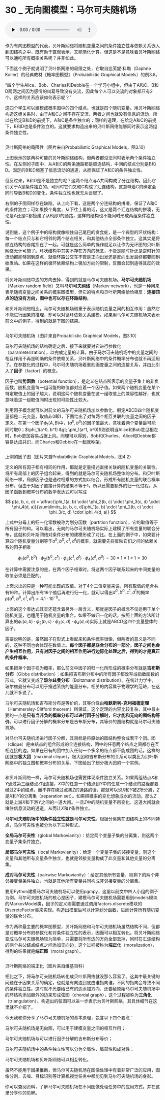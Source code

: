 # 30 _ 无向图模型：马尔可夫随机场

<audio id="audio" title="30 | 无向图模型：马尔可夫随机场" controls="" preload="none"><source id="mp3" src="https://static001.geekbang.org/resource/audio/f0/be/f09593005e158b38ba2a3983f0a07abe.mp3"></audio>

作为有向图模型的代表，贝叶斯网络将随机变量之间的条件独立性与依赖关系嵌入到图结构之中，既有助于直观表示，又能简化计算。但这是不是意味着贝叶斯网络可以通吃所有概率关系呢？并非如此。

下面这个例子就说明了贝叶斯网络的局限之处，它取自达芙妮·科勒（Daphne Koller）的经典教材《概率图模型》（Probabilistic Graphical Models）的例3.8。

“四个学生Alice、Bob、Charles和Debbie在一个学习小组中，但由于A和C、B和D两两之间因为感情的纠葛导致没有交流，因此每个人可以交流的对象都只有2个。这样的关系应该如何表示呢？”

这四个学生可以建模成概率图中的四个结点，也就是四个随机变量。用贝叶斯网络构造这组关系时，由于A和C之间不存在交流，两者之间也就没有信息的流动，所以在给定B和D的前提下，A和C是条件独立的；同样的道理，在给定A和C的前提下，B和D也是条件独立的。这就要求构造出来的贝叶斯网络能够同时表示这两组条件独立性。

<img src="https://static001.geekbang.org/resource/image/df/ee/df851b84879214d57c0f0e654e7c89ee.png" alt="" />

贝叶斯网络的局限性（图片来自Probabilistic Graphical Models，图3.10）

上图表示的是两种可能的贝叶斯网络结构，但两者都没法同时表示两个条件独立性。在左侧的子图中，从A到C的两条通路都是顺连结构，中间的结点分别是B和D。固定的B和D堵塞了信息流动的通道，从而保证了A和C的条件独立性。

但反过来，B和D是不是独立的呢？这两个结点与A共同构成了分连结构，因此它们关于A是条件独立的。可同时它们又和C构成了汇连结构，这意味着C的确定会同时导致B和D的变化，条件独立性也就无从谈起了。

右侧的子图同样存在缺陷。从上向下看，这是两个分连结构的拼凑，保证了A和C的条件独立；可如果换个角度，从下往上看的话，这又是两个汇连结构的拼凑，无论是A还是C都搭建了从B到D的通路，这样的结构也不能同时形成两组条件独立性。

说到底，这个例子中的结构就像咬住自己尾巴的贪食蛇，是一个典型的环状结构：每一个结点只与和它相邻的两个结点相关，和其他结点全部条件独立。这其实是将顺连结构的首尾扣在了一起，可就是这么简单的操作就足以让作为无环图的贝叶斯网络无计可施了。环状结构中其实不存在方向的概念，不管是顺时针还是逆时针的流动都能够回到原点，就像环路公交车不管是正向出发还是反向出发最终都要回到始发站。如果在这样的循环依赖结构上强加方向的限制，反而会起到适得其反的效果。

将贝叶斯网络中边的方向去掉，得到的就是马尔可夫随机场。**马尔可夫随机场**（Markov random field）又叫**马尔可夫网络**（Markov network），也是一种用来表示随机变量之间关系的概率图模型，但它的特点和贝叶斯网络恰恰相反：**连接顶点的边没有方向，图中也可以存在环路结构**。

和贝叶斯网络相比，马尔可夫随机场侧重于表示随机变量之间的相互作用：虽然它不能进行因果的推理，却可以对循环依赖关系建模。如果用马尔可夫随机场来表示前文中的例子，得到的就是下图的结果。

<img src="https://static001.geekbang.org/resource/image/4f/f8/4f6d3751b538cfffc4757863d91963f8.png" alt="" />

马尔可夫随机场（图片来自Probabilistic Graphical Models，图3.10）

马尔可夫随机场的结构确定之后，接下来就要对它进行参数化（parameterization），以完成定量的计算。由于马尔可夫随机场中的变量之间的相互作用不再是明确的条件依赖关系，贝叶斯网络中的条件概率分布也就不再适用了。在参数化的过程中，马尔可夫随机场着重刻画变量之间的连接关系，并由此引入了**因子**（factor）的概念。

因子也叫**势函数**（potential function），是定义在结点所表示的变量子集上的非负函数，随机变量每一组可能的取值都对应着一个因子值。如果两个随机变量在某个特定取值上的因子越大，说明这两个随机变量在这一组取值上的兼容性越好，也就意味着这一组取值同时出现的可能性比较大。

利用因子概念就可以对前文的马尔可夫随机场加以参数化。假定ABCD四个随机变量都是二元变量，取值非0即1，下图给出了对每两个相互关联的变量之间的因子定义。在第一个因子$\phi_1(A, B)$中，$(a^0, b^0)$的因子值最大，意味着两个变量最可能同时取0；$\phi_1(a^0, b^1) &gt; \phi_1(a^1, b^0)$则说明当Alice和Bob意见相左时，Bob更加容易占据上风。同理可以得到，Bob和Charles、Alice和Debbie都容易达成共识，而Charles和Debbie在一起就吵架。

<img src="https://static001.geekbang.org/resource/image/ad/3a/ade5ec6369b5737d2b830ebd5483383a.png" alt="" />

上例的因子图（图片来自Probabilistic Graphical Models，图4.2）

定义的所有因子都有相同的作用，那就是定量描述直接关联的随机变量的关联性。将所有局部上的因子组合起来，得到的就是马尔可夫随机场整体的分布。和贝叶斯网络一样，局部因子也是通过相乘的方式加以结合，形成所有随机变量的联合概率分布。但由于对因子直接计算的结果不等于1，所以还需要额外的归一化过程。从因子函数到概率分布的数学表达式可以写成

$$ p(a, b, c, d) = \dfrac{\phi_1(a, b) \cdot \phi_2(b, c) \cdot \phi_3(c, d) \cdot \phi_4(d, a)}{\sum\limits_{a, b, c, d}\phi_1(a, b) \cdot \phi_2(b, c) \cdot \phi_3(c, d) \cdot \phi_4(d, a)} $$

上式中分母上的归一化常数被称为划分函数（partition function），它的取值等于所有因子的和。可以看出，无向的马尔可夫随机场实际上建模了所有变量的联合分布，这就和贝叶斯网络对条件分布的建模形成了对比。在上面的例子中，如果要计算四个随机变量分别等于$a^0, b^0, c^1, d^1$的概率，就需要先将反映它们之间的依赖关系的因子相乘

$$ \phi_1(a^0, b^0) \cdot \phi_2(b^0, c^1) \cdot \phi_3(c^1, d^1) \cdot \phi_4(d^1, a^0) = 30 \times 1 \times 1 \times 1 = 30 $$

在计算中需要注意的是，在两个因子相乘时，将这两个因子联系起来的中间变量的取值必须是匹配的。

上面求出的只是一种可能出现的取值。对于4个二值变量来说，所有取值的组合共有16种。计算出所有16个值后再进行归一化，就可以得出$a^0, b^0, c^1, d^1$的概率$p(a^0, b^0, c^1, d^1) = 4.1 \cdot 10 ^ {-6}$。

上面的这个表达式其实还蕴含着另外一层含义，那就是因子的概念不仅适用于单个随机变量，也适用于随机变量的集合。如果不做归一化的话，按照上面的方法所计算出的$\phi_1(a, b) \cdot \phi_2(b, c) \cdot \phi_3(c, d) \cdot \phi_4(d, a)$实际上就是ABCD这四个变量整体的因子。

需要说明的是，虽然因子在形式上看起来和条件概率很像，但两者的意义是不同的，这种不同也会体现在数值上。**每个因子都是联合分布的一部分，因子之间也会产生相互作用，只有对因子之间的相互作用进行边际化处理之后，得到的才是真正的条件概率**。

如果把单个因子视为概率，那么前文中因子的归一化所形成的概率分布就是**吉布斯分布**（Gibbs distribution）；如果把吉布斯分布中的所有因子都改写成指数函数的形式，它就又变成了**玻尔兹曼分布**（Boltzmann distribution）。在统计力学中，玻尔兹曼分布可以用于描述系统的能量分布，相关的内容属于物理学的范畴，在这儿就不多说了。

马尔可夫随机场和吉布斯分布是等价的，其等价性由**哈默斯利-克利福德定理**（Hammersley-Clifford theorem）所保证。这个定理的内容比较复杂，其中最主要的一点是**只有当非负的概率分布可以进行因子分解时，它才能和无向的图结构等价**。可以进行因子分解的概率分布是吉布斯分布，其等价的图结构就是马尔可夫随机场。

对马尔可夫随机场进行因子分解，其目标是将原始的图结构整合成若干个团。团（clique）是由结点的组合形成的全连接结构，团中的任意两个结点之间都存在互相连接的边。如果在已有的团中加入任何一个多余的结点都不能成团的话，这样的团就是**极大团**（maximal clique），极大团和吉布斯分布的关系可以类比为贝叶斯网络中的独立图和概率分布的关系。下图给出了划分极大团的一个实例。

<img src="https://static001.geekbang.org/resource/image/d2/ca/d24cbc32041add852855a351fc3b91ca.png" alt="" />

和贝叶斯网络一样，马尔可夫随机场也需要体现条件独立关系。如果两组结点$X$和$Y$通过第三组结点$Z$相连接，$X$中的任意一个结点到$Y$中的任意一个结点的路径都要经过$Z$中的结点，而不存在绕过点集$Z$的通路的话，那就可以说$X$和$Y$被$Z$所分离，$Z$是$X$和$Y$的分离集（separation set）。如果把概率的变化想象成水的流动，那么$Z$就是上游$X$和下游$Y$之间的一道大闸。一旦$Z$中的随机变量不再变化，这道大闸就会堵住信息流动的通道，从而让$X$和$Y$条件独立。

**马尔可夫随机场中的条件独立性就是马尔可夫性**。根据分离集在图结构上的不同特点，马尔可夫性也被分为以下三种形式。


**全局马尔可夫性**（global Markovianity）：给定两个变量子集的分离集，则这两个变量子集条件独立。


**局部马尔可夫性**（local Markovianity）：给定一个变量子集的邻接变量，则这个变量和其他所有变量条件独立，也就是邻接变量构成了此变量和其他变量的分离集。


**成对马尔可夫性**（pairwise Markovianity）：给定其他所有变量，则剩下的两个非邻接变量条件独立，也就是其他所有变量共同构成非邻接变量的分离集。


要用Python建模马尔可夫随机场可以使用pgmpy，这里以前文中四人小组的例子为例。马尔可夫随机场的核心是因子，建模马尔可夫随机场需要用到models模块的MarkovModel类，因子的定义则需要通过调用factors.discrete模块的DiscreteFactor类来实现。构造出模型后可以计算划分函数，进而计算所有随机变量的联合分布。

作为两种最主要的概率图模型，贝叶斯网络和马尔可夫随机场虽然结构不同，但都是对概率分布的参数化和对条件独立性的表示，因而可以相互转化。将贝叶斯网络变成马尔可夫随机场较为简单，只需要将所有边的方向全部去掉，同时在汇连结构的两个共父结点结点之间添加无向边，这个过程被称为**端正化**（moralization），得到的结果就是**端正图**（moral graph）。

<img src="https://static001.geekbang.org/resource/image/a4/41/a4760ca70e5f1f2b5a3418188d8cbf41.png" alt="" />

贝叶斯网络的端正化（图片来自维基百科）

相比之下，将马尔可夫随机场转化成贝叶斯网络就没那么容易了。这其中最关键的问题在于因果关系的确定，也就是有向边到底由谁指向谁，不同的指向会导致不同的条件独立性。这时就不光要给已有的边添加方向，还要给原始马尔可夫随机场中的环结构添加额外的边来形成弦图（chordal graph），这个过程被称为**三角化**（triangulation）。构造出的弦图可以进一步表示为贝叶斯网络，其具体细节在这里就不介绍了。

今天我和你分享了马尔可夫随机场的基本原理，包含以下四个要点：


马尔可夫随机场是无向图，可以用于建模变量之间的相互作用；


马尔可夫随机场与可以进行因子分解的吉布斯分布等价；


马尔可夫随机场中的条件独立性可以分为全局性、局部性和成对性；


马尔可夫随机场和贝叶斯网络可以相互转化。


虽然不能用于因果推断，但马尔可夫随机场在图像处理中有着非常广泛的应用，图像分割、去噪、目标识别等计算机视觉任务中都能见到马尔可夫随机场的身影。

你可以查阅资料，了解马尔可夫随机场在不同图像处理任务中的应用方式，并在这里分享你的见解。

<img src="https://static001.geekbang.org/resource/image/0c/ea/0c527066de7be802447e224989a28eea.jpg" alt="" />


